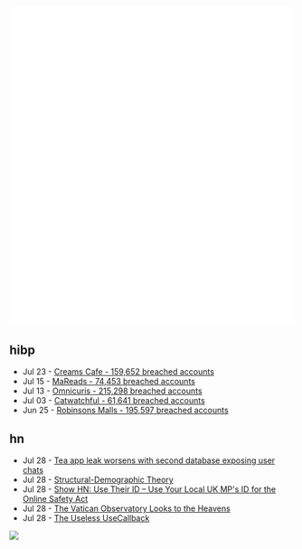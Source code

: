 ![Metrics](https://raw.githubusercontent.com/phixion/phixion/master/metrics.svg)

## hibp

<!--
for https://github.com/phixion/phixion/blob/main/.github/workflows/feeds.yml
-->
<!--START_SECTION:haveibeenpwnd-->
- Jul 23 - [Creams Cafe - 159,652 breached accounts](https://haveibeenpwned.com/Breach/CreamsCafe)
- Jul 15 - [MaReads - 74,453 breached accounts](https://haveibeenpwned.com/Breach/MaReads)
- Jul 13 - [Omnicuris - 215,298 breached accounts](https://haveibeenpwned.com/Breach/Omnicuris)
- Jul 03 - [Catwatchful - 61,641 breached accounts](https://haveibeenpwned.com/Breach/Catwatchful)
- Jun 25 - [Robinsons Malls - 195,597 breached accounts](https://haveibeenpwned.com/Breach/RobinsonsMalls)
<!--END_SECTION:haveibeenpwnd-->

## hn

<!--
for https://github.com/phixion/phixion/blob/main/.github/workflows/feeds.yml
-->
<!--START_SECTION:hn-->
- Jul 28 - [Tea app leak worsens with second database exposing user chats](https://www.bleepingcomputer.com/news/security/tea-app-leak-worsens-with-second-database-exposing-user-chats/)
- Jul 28 - [Structural-Demographic Theory](https://peterturchin.com/structural-demographic-theory/)
- Jul 28 - [Show HN: Use Their ID – Use Your Local UK MP's ID for the Online Safety Act](https://use-their-id.com/)
- Jul 28 - [The Vatican Observatory Looks to the Heavens](https://www.newyorker.com/magazine/2025/08/04/the-vatican-observatory-looks-to-the-heavens)
- Jul 28 - [The Useless UseCallback](https://tkdodo.eu/blog/the-useless-use-callback)
<!--END_SECTION:hn-->

<!--
for https://yhype.me
-->
![](https://hit.yhype.me/github/profile?user_id=13013670)
